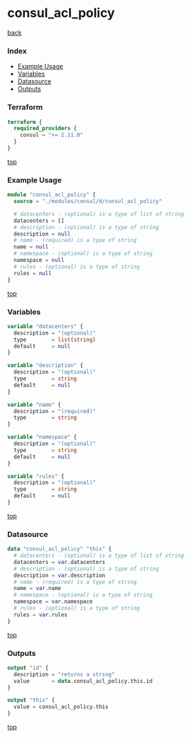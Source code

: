 # consul_acl_policy

[back](../consul.md)

### Index

- [Example Usage](#example-usage)
- [Variables](#variables)
- [Datasource](#datasource)
- [Outputs](#outputs)

### Terraform

```terraform
terraform {
  required_providers {
    consul = ">= 2.11.0"
  }
}
```

[top](#index)

### Example Usage

```terraform
module "consul_acl_policy" {
  source = "./modules/consul/d/consul_acl_policy"

  # datacenters - (optional) is a type of list of string
  datacenters = []
  # description - (optional) is a type of string
  description = null
  # name - (required) is a type of string
  name = null
  # namespace - (optional) is a type of string
  namespace = null
  # rules - (optional) is a type of string
  rules = null
}
```

[top](#index)

### Variables

```terraform
variable "datacenters" {
  description = "(optional)"
  type        = list(string)
  default     = null
}

variable "description" {
  description = "(optional)"
  type        = string
  default     = null
}

variable "name" {
  description = "(required)"
  type        = string
}

variable "namespace" {
  description = "(optional)"
  type        = string
  default     = null
}

variable "rules" {
  description = "(optional)"
  type        = string
  default     = null
}
```

[top](#index)

### Datasource

```terraform
data "consul_acl_policy" "this" {
  # datacenters - (optional) is a type of list of string
  datacenters = var.datacenters
  # description - (optional) is a type of string
  description = var.description
  # name - (required) is a type of string
  name = var.name
  # namespace - (optional) is a type of string
  namespace = var.namespace
  # rules - (optional) is a type of string
  rules = var.rules
}
```

[top](#index)

### Outputs

```terraform
output "id" {
  description = "returns a string"
  value       = data.consul_acl_policy.this.id
}

output "this" {
  value = consul_acl_policy.this
}
```

[top](#index)